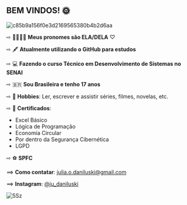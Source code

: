 ## BEM VINDOS! 🌞

![c85b9a156f0e3d2169565380b4b2d6aa](https://github.com/user-attachments/assets/ab5f4397-cfca-407f-ac5d-e8d3cd787fb5)

⇨ 🚶🏻‍♀️‍➡️ **Meus pronomes são ELA/DELA** ♡

⇨ 🖋️ **Atualmente utilizando o GitHub para estudos**

⇨ 💻 **Fazendo o curso Técnico em Desenvolvimento de Sistemas no SENAI**

⇨ 🇧🇷 **Sou Brasileira e tenho 17 anos**

⇨ 📖 **Hobbies**: Ler, escrever e assistir séries, filmes, novelas, etc.

⇨ 📜 **Certificados**:
  - Excel Básico
  - Lógica de Programação
  - Economia Circular
  - Por dentro da Segurança Cibernética
  - LGPD

⇨ ⚽ **SPFC**

⟹ **Como contatar**: [julia.o.daniluski@gmail.com](mailto:julia.o.daniluski@gmail.com)

⟹ **Instagram**: [@ju_daniluski](https://www.instagram.com/ju_daniluski)

![5Sz](https://github.com/user-attachments/assets/630d44c3-b9ed-4126-bd83-341dc4092bde)
